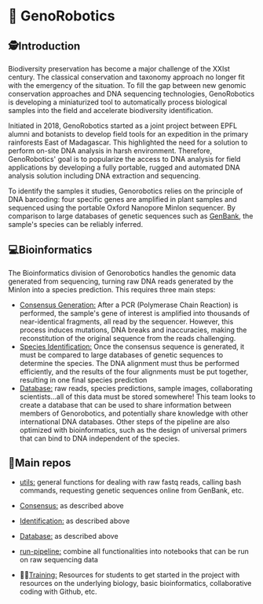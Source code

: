 # :seedling: GenoRobotics 

## 🕵️Introduction 

Biodiversity preservation has become a major challenge of the XXIst century. The classical conservation and taxonomy approach no longer fit with the emergency of the situation. To fill the gap between new genomic conservation approaches and DNA sequencing technologies, GenoRobotics is developing a miniaturized tool to automatically process biological samples into the field and accelerate biodiversity identification.

Initiated in 2018, GenoRobotics started as a joint project between EPFL alumni and botanists to develop field tools for an expedition in the primary rainforests East of Madagascar. This highlighted the need for a solution to perform on-site DNA analysis in harsh environment. Therefore, GenoRobotics' goal is to popularize the access to DNA analysis for field applications by developing a fully portable, rugged and automated DNA analysis solution including DNA extraction and sequencing.

To identify the samples it studies, Genorobotics relies on the principle of DNA barcoding: four specific genes are amplified in plant samples and sequenced using the portable Oxford Nanopore MinIon sequencer. By comparison to large databases of genetic sequences such as [GenBank](https://www.ncbi.nlm.nih.gov/genbank/), the sample's species can be reliably inferred.

## :computer:Bioinformatics

The Bioinformatics division of Genorobotics handles the genomic data generated from sequencing, turning raw DNA reads generated by the MinIon into a species prediction. This requires three main steps:
- [Consensus Generation:](https://github.com/GenoRobotics-EPFL/Consensus) After a PCR (Polymerase Chain Reaction) is performed, the sample's gene of interest is amplified into thousands of near-identical fragments, all read by the sequencer. However, this process induces mutations, DNA breaks and inaccuracies, making the reconstitution of the original sequence from the reads challenging.
- [Species Identification:](https://github.com/GenoRobotics-EPFL/Identification) Once the consensus sequence is generated, it must be compared to large databases of genetic sequences to determine the species. The DNA alignment must thus be performed efficiently, and the results of the four alignments must be put together, resulting in one final species prediction
- [Database:](https://github.com/GenoRobotics-EPFL/Database) raw reads, species predictions, sample images, collaborating scientists...all of this data must be stored somewhere! This team looks to create a database that can be used to share information between members of Genorobotics, and potentially share knowledge with other international DNA databases.
Other steps of the pipeline are also optimized with bioinformatics, such as the design of universal primers that can bind to DNA independent of the species.


## :muscle:Main repos

- [utils:](https://github.com/GenoRobotics-EPFL/utils) general functions for dealing with raw fastq reads, calling bash commands, requesting genetic sequences online from GenBank, etc.
- [Consensus:](https://github.com/GenoRobotics-EPFL/Consensus) as described above
- [Identification:](https://github.com/GenoRobotics-EPFL/Identification) as described above
- [Database:](https://github.com/GenoRobotics-EPFL/Database) as described above
- [run-pipeline:](https://github.com/GenoRobotics-EPFL/run-pipeline) combine all functionalities into notebooks that can be run on raw sequencing data

- 👨‍🏫[Training:](https://github.com/GenoRobotics-EPFL/Training) Resources for students to get started in the project with resources on the underlying biology, basic bioinformatics, collaborative coding with Github, etc.



